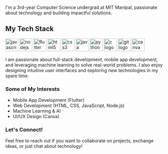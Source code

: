 <p align="left">I'm a 3rd-year Computer Science undergrad at MIT Manipal, passionate about technology and building impactful solutions.</p>

<h2 align="left">My Tech Stack</h2>

<div align="left">
  <img src="https://cdn.jsdelivr.net/gh/devicons/devicon/icons/javascript/javascript-original.svg" height="40" alt="javascript logo" />
  <img src="https://cdn.jsdelivr.net/gh/devicons/devicon/icons/nodejs/nodejs-original.svg" height="40" alt="nodejs logo" />
  <img src="https://cdn.jsdelivr.net/gh/devicons/devicon/icons/flutter/flutter-original.svg" height="40" alt="flutter logo" />
  <img src="https://cdn.jsdelivr.net/gh/devicons/devicon/icons/html5/html5-original.svg" height="40" alt="html5 logo" />
  <img src="https://cdn.jsdelivr.net/gh/devicons/devicon/icons/css3/css3-original.svg" height="40" alt="css3 logo" />
  <img src="https://cdn.jsdelivr.net/gh/devicons/devicon/icons/java/java-original.svg" height="40" alt="java logo" />
  <img src="https://cdn.jsdelivr.net/gh/devicons/devicon/icons/python/python-original.svg" height="40" alt="python logo" />
  <img src="https://cdn.jsdelivr.net/gh/devicons/devicon/icons/c/c-original.svg" height="40" alt="c logo" />
  <img src="https://cdn.jsdelivr.net/gh/devicons/devicon/icons/git/git-original.svg" height="40" alt="git logo" />
  <img src="https://cdn.jsdelivr.net/gh/devicons/devicon/icons/canva/canva-original.svg" height="40" alt="canva logo" />
</div>

<p align="left">I am passionate about full-stack development, mobile app development, and leveraging machine learning to solve real-world problems. I also enjoy designing intuitive user interfaces and exploring new technologies in my spare time.</p>

<h3 align="left">Some of My Interests</h3>
<ul align="left">
  <li>Mobile App Development (Flutter)</li>
  <li>Web Development (HTML, CSS, JavaScript, Node.js)</li>
  <li>Machine Learning & AI</li>
  <li>UI/UX Design (Canva)</li>
</ul>

<h3 align="left">Let's Connect!</h3>
<p align="left">Feel free to reach out if you want to collaborate on projects, exchange ideas, or just chat about technology!</p>
